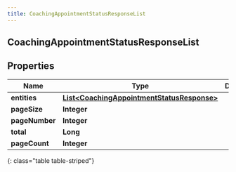 ```yaml
---
title: CoachingAppointmentStatusResponseList
---
```


## CoachingAppointmentStatusResponseList

## Properties

| Name           | Type                                                                                                           | Description | Notes      |
| -------------- | -------------------------------------------------------------------------------------------------------------- | ----------- | ---------- |
| **entities**   | <!----><!---->[**List&lt;CoachingAppointmentStatusResponse&gt;**](CoachingAppointmentStatusResponse.md)<!----> |             | [optional] |
| **pageSize**   | <!----><!---->**Integer**<!---->                                                                               |             | [optional] |
| **pageNumber** | <!----><!---->**Integer**<!---->                                                                               |             | [optional] |
| **total**      | <!----><!---->**Long**<!---->                                                                                  |             | [optional] |
| **pageCount**  | <!----><!---->**Integer**<!---->                                                                               |             | [optional] |

{: class="table table-striped"}
